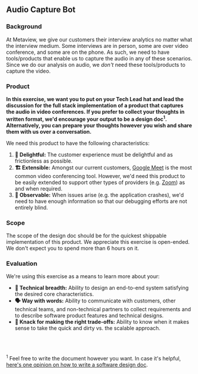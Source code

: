 ## Audio Capture Bot

### Background

At Metaview, we give our customers their interview analytics no matter what the interview medium. Some interviews are in person, some are over video conference, and some are on the phone. As such, we need to have tools/products that enable us to capture the audio in any of these scenarios. Since we do our analysis on audio, we *don't* need these tools/products to capture the video.

### Product

**In this exercise, we want you to put on your Tech Lead hat and lead the discussion for the full stack implementation of a product that captures the audio in video conferences. If you prefer to collect your thoughts in written format, we'd encourage your output to be a design doc<sup>1</sup>. Alternatively, you can prepare your thoughts however you wish and share them with us over a conversation.**

We need this product to have the following characteristics:

1. **🤗 Delightful:** The customer experience must be delightful and as frictionless as possible.
2. **🏗 Extensible:** Amongst our current customers, [Google Meet](https://meet.google.com) is the most common video conferencing tool. However, we'd need this product to be easily extended to support other types of providers (e.g. [Zoom](https://zoom.us/)) as and when required.
3. **👀 Observable:** When issues arise (e.g. the application crashes), we'd need to have enough information so that our debugging efforts are not entirely blind.

### Scope

The scope of the design doc should be for the quickest shippable implementation of this product. We appreciate this exercise is open-ended. We don't expect you to spend more than 6 hours on it.

### Evaluation

We're using this exercise as a means to learn more about your:

- **🐙 Technical breadth:** Ability to design an end-to-end system satisfying the desired core characteristics.
- **🗣 Way with words:** Ability to communicate with customers, other technical teams, and non-technical partners to collect requirements and to describe software product features and technical designs.
- **🚀 Knack for making the right trade-offs:** Ability to know when it makes sense to take the quick and dirty vs. the scalable approach.

<br />
<br />

<sup>1</sup> Feel free to write the document however you want. In case it's helpful, [here's one opinion on how to write a software design doc](https://medium.freecodecamp.org/how-to-write-a-good-software-design-document-66fcf019569c).
